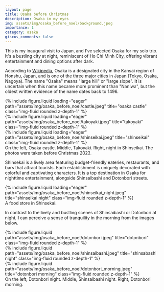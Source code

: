 ```yaml
---
layout: page
title: Osaka before Christmas
description: Osaka in my eyes
img: assets/img/osaka_before_noel/background.jpeg
importance: 1
category: osaka
giscus_comments: false
---
```


This is my inaugural visit to Japan, and I've selected Osaka for my solo trip. It's a bustling city at night, reminiscent of Ho Chi Minh City, offering vibrant entertainment and dining options after dark.

According to [Wikipedia](https://en.wikipedia.org/wiki/Osaka), Osaka is a designated city in the Kansai region of Honshu, Japan, and is one of the three major cities in Japan (Tokyo, Osaka, Nagoya). The name "Osaka" means "large hill" or "large slope". It is uncertain when this name became more prominent than "Naniwa", but the oldest written evidence of the name dates back to 1496.

<div class="row">
    <div class="col-sm mt-3 mt-md-0">
        {% include figure.liquid loading="eager" path="assets/img/osaka_before_noel/castle.jpeg" title="osaka castle" class="img-fluid rounded z-depth-1" %}
    </div>
    <div class="col-sm mt-3 mt-md-0">
        {% include figure.liquid loading="eager" path="assets/img/osaka_before_noel/takoyaki.jpeg" title="takoyaki" class="img-fluid rounded z-depth-1" %}
    </div>
    <div class="col-sm mt-3 mt-md-0">
        {% include figure.liquid loading="eager" path="assets/img/osaka_before_noel/shinseikai.jpeg" title="shinseikai" class="img-fluid rounded z-depth-1" %}
    </div>
</div>
<div class="caption">
    On the left, Osaka castle. Middle, Takoyaki. Right, night in Shinseikai. The photos were taken before Christmas 2023.
</div>

Shinsekai is a lively area featuring budget-friendly eateries, restaurants, and bars that attract tourists. Each establishment is uniquely decorated with colorful and captivating characters. It is a top destination in Osaka for nighttime entertainment, alongside Shinsaibashi and Dotonbori streets.

<div class="row">
    <div class="col-sm mt-3 mt-md-0">
        {% include figure.liquid loading="eager" path="assets/img/osaka_before_noel/shinseikai_night.jpeg" title="shinseikai night" class="img-fluid rounded z-depth-1" %}
    </div>
</div>
<div class="caption">
    A food store in Shinsekai.
</div>

In contrast to the lively and bustling scenes of Shinsaibashi or Dotonbori at night, I can perceive a sense of tranquility in the morning from the images below.

<div class="row justify-content-sm-center">
    <div class="col-sm-4 mt-3 mt-md-0">
        {% include figure.liquid path="assets/img/osaka_before_noel/dotonbori.jpeg" title="dotonbori" class="img-fluid rounded z-depth-1" %}
    </div>
    <div class="col-sm-4 mt-3 mt-md-0">
        {% include figure.liquid path="assets/img/osaka_before_noel/shinsaibashi.jpeg" title="shinsabashi night" class="img-fluid rounded z-depth-1" %}
    </div>
    <div class="col-sm-4 mt-3 mt-md-0">
        {% include figure.liquid path="assets/img/osaka_before_noel/dotonbori_morning.jpeg" title="dotonbori morning" class="img-fluid rounded z-depth-1" %}
    </div>
</div>
<div class="caption">
    On the left, Dotonbori night. Middle, Shinsaibashi night. Right, Dotonbori morning.
</div>
